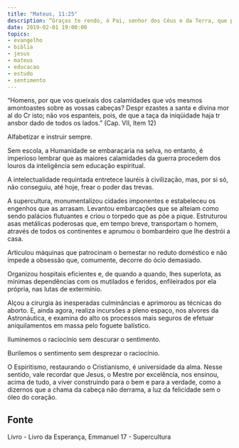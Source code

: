 ```yaml
---
title: "Mateus, 11:25"
description: “Graças te rendo, ó Pai, senhor dos Céus e da Terra, que por haveres ocultado estas cousas aos doutos e aos prudentes e por as teres revelado aos simples e pequeninos!”
date: 2019-02-01 19:00:00
topics: 
- evangelho
- biblia
- jesus
- mateus
- educacao
- estudo
- sentimento
---
```


“Homens, por que vos queixais dos calamidades que
vós mesmos amontoastes sobre as vossas cabeças?
Despr ezastes a santa e divina mor al do Cr isto; não vos
espanteis, pois, de que a taça da iniqüidade haja tr ansbor dado
de todos os lados.”
(Cap. VII, Item 12)

Alfabetizar e instruir sempre.

Sem escola, a Humanidade se embaraçaria na selva, no entanto, é imperioso
lembrar que as maiores calamidades da guerra procedem dos louros da inteligência
sem educação espiritual.

A intelectualidade requintada entretece lauréis à civilização, mas, por si só,
não conseguiu, até hoje, frear o poder das trevas.

A supercultura, monumentalizou cidades imponentes e estabeleceu os
engenhos que as arrasam. Levantou embarcações que se alteiam como sendo
palácios flutuantes e criou o torpedo que as põe a pique. Estruturou asas metálicas
poderosas que, em tempo breve, transportam o homem, através de todos os
continentes e aprumou o bombardeiro que lhe destrói a casa.

Articulou máquinas que patrocinam o bem­estar no reduto doméstico e não
impede a obsessão que, comumente, decorre do ócio demasiado.

Organizou hospitais eficientes e, de quando a quando, lhes superlota, as
mínimas dependências com os mutilados e feridos, enfileirados por ela própria, nas
lutas de extermínio.

Alçou a cirurgia às inesperadas culminâncias e aprimorou as técnicas do
aborto. E, ainda agora, realiza incursões a pleno espaço, nos alvores da Astronáutica,
e examina do alto os processos mais seguros de efetuar aniquilamentos em massa
pelo foguete balístico.

Iluminemos o raciocínio sem descurar o sentimento.

Burilemos o sentimento sem desprezar o raciocínio.

O Espiritismo, restaurando o Cristianismo, é universidade da alma. Nesse
sentido, vale recordar que Jesus, o Mestre por excelência, nos ensinou, acima de
tudo, a viver construindo para o bem e para a verdade, como a dizer­nos que a
chama da cabeça não derrama, a luz da felicidade sem o óleo do coração.



## Fonte
Livro - Livro da Esperança, Emmanuel
17 - Supercultura
